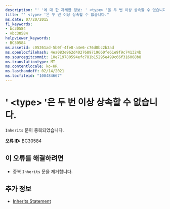 ```yaml
---
description: "' '에 대 한 자세한 정보: ' <type> '을 두 번 이상 상속할 수 없습니다."
title: "' <type> '은 두 번 이상 상속할 수 없습니다."
ms.date: 07/20/2015
f1_keywords:
- bc30584
- vbc30584
helpviewer_keywords:
- BC30584
ms.assetid: c05261ad-5b0f-4fe8-a4e6-c76d8bc2b3ad
ms.openlocfilehash: 4ea083e962d4027689719660fe61e9f9c741324b
ms.sourcegitcommit: 10e719780594efc781b15295e499c66f316068b8
ms.translationtype: MT
ms.contentlocale: ko-KR
ms.lasthandoff: 02/14/2021
ms.locfileid: "100484667"
---
```

# <a name="type-cannot-be-inherited-more-than-once"></a>' \<type> '은 두 번 이상 상속할 수 없습니다.

`Inherits` 문이 중복되었습니다.  
  
 **오류 ID:** BC30584  
  
## <a name="to-correct-this-error"></a>이 오류를 해결하려면  
  
- 중복 `Inherits` 문을 제거합니다.  
  
## <a name="see-also"></a>추가 정보

- [Inherits Statement](../language-reference/statements/inherits-statement.md)

